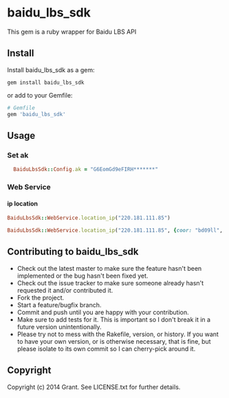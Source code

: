 # baidu_lbs_sdk

This gem is a ruby wrapper for Baidu LBS API

## Install

Install baidu_lbs_sdk as a gem:

```
gem install baidu_lbs_sdk
```

or add to your Gemfile:

```ruby
# Gemfile
gem 'baidu_lbs_sdk'
```

## Usage

### Set ak

```ruby
  BaiduLbsSdk::Config.ak = "G6EomGd9eFIRH*******"
```

### Web Service

#### ip location

```ruby
BaiduLbsSdk::WebService.location_ip("220.181.111.85")

BaiduLbsSdk::WebService.location_ip("220.181.111.85", {coor: "bd09ll", sn: ""})
```

## Contributing to baidu_lbs_sdk

* Check out the latest master to make sure the feature hasn't been implemented or the bug hasn't been fixed yet.
* Check out the issue tracker to make sure someone already hasn't requested it and/or contributed it.
* Fork the project.
* Start a feature/bugfix branch.
* Commit and push until you are happy with your contribution.
* Make sure to add tests for it. This is important so I don't break it in a future version unintentionally.
* Please try not to mess with the Rakefile, version, or history. If you want to have your own version, or is otherwise necessary, that is fine, but please isolate to its own commit so I can cherry-pick around it.

## Copyright

Copyright (c) 2014 Grant. See LICENSE.txt for
further details.

